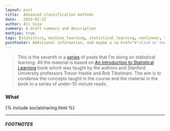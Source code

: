 ```yaml
---
layout: post
title:  Advanced classification methods
date:   2019-02-22
author: Ali Sina
summary: A draft summary and description
mathjax: true
tags: [statistics, machine_learning, statistical_learning, nonlinear, trees, decision_trees, random_forests, bagging, boosting]
postFooter: Additional information, and maybe a <a href="#">link or two</a>.
---
```


> This is the seventh in a [series](https://alisiina.github.io/2019/01/28/statistical-learning-series.html) of posts that I'm doing on statistical learning. All the material is based on [An Introduction to Statistical Learning](http://www-bcf.usc.edu/~gareth/ISL/) book which was taught by the authors and Stanford University professors Trevor Hastie and Rob Tibshirani. The aim is to condense the concepts taught in the course and the material in the book to a series of under-10-minute reads.

### What



{% include socialsharing.html %}


* * *
##### FOOTNOTES


[^1]: THe tuning paramters of boosting.
[^2]: A hyperplance is a
